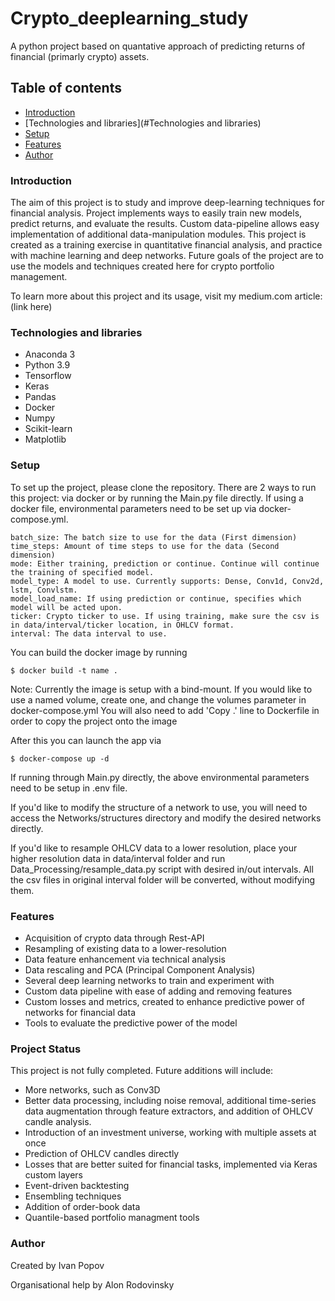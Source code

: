 # Crypto_deeplearning_study

A python project based on quantative approach of predicting returns of financial (primarly crypto) assets.

## Table of contents

* [Introduction](#Introduction)
* [Technologies and libraries](#Technologies and libraries)
* [Setup](#setup)
* [Features](#features)
* [Author](#Author)

### Introduction

The aim of this project is to study and improve deep-learning techniques for financial analysis. Project implements ways to easily train new models, predict returns,
and evaluate the results. Custom data-pipeline allows easy implementation of additional data-manipulation modules. This project is created as a training exercise in quantitative 
financial analysis, and practice with machine learning and deep networks. Future goals of the project are to use the models and techniques created here for
crypto portfolio management.

To learn more about this project and its usage, visit my medium.com article: (link here)

### Technologies and libraries

* Anaconda 3
* Python 3.9
* Tensorflow 
* Keras
* Pandas
* Docker
* Numpy
* Scikit-learn
* Matplotlib

### Setup

To set up the project, please clone the repository.
There are 2 ways to run this project: via docker or by running the Main.py file directly.
If using a docker file, environmental parameters need to be set up via docker-compose.yml.
```
batch_size: The batch size to use for the data (First dimension)
time_steps: Amount of time steps to use for the data (Second dimension)
mode: Either training, prediction or continue. Continue will continue the training of specified model.
model_type: A model to use. Currently supports: Dense, Conv1d, Conv2d, lstm, Convlstm.
model_load_name: If using prediction or continue, specifies which model will be acted upon.
ticker: Crypto ticker to use. If using training, make sure the csv is in data/interval/ticker location, in OHLCV format.
interval: The data interval to use.
```


You can build the docker image by running
```
$ docker build -t name .
```
Note: Currently the image is setup with a bind-mount. If you would like to use a named volume, create one, and change the volumes parameter in docker-compose.yml
You will also need to add 'Copy .' line to Dockerfile in order to copy the project onto the image

After this you can launch the app via
```
$ docker-compose up -d
```

If running through Main.py directly, the above environmental parameters need to be setup in .env file.

If you'd like to modify the structure of a network to use, you will need to access the Networks/structures directory and modify the desired networks directly.

If you'd like to resample OHLCV data to a lower resolution, place your higher resolution data in data/interval folder and run Data_Processing/resample_data.py script
with desired in/out intervals. All the csv files in original interval folder will be converted, without modifying them.

### Features

* Acquisition of crypto data through Rest-API
* Resampling of existing data to a lower-resolution
* Data feature enhancement via technical analysis
* Data rescaling and PCA (Principal Component Analysis)
* Several deep learning networks to train and experiment with
* Custom data pipeline with ease of adding and removing features
* Custom losses and metrics, created to enhance predictive power of networks for financial data
* Tools to evaluate the predictive power of the model

### Project Status
This project is not fully completed.
Future additions will include:

* More networks, such as Conv3D
* Better data processing, including noise removal, additional time-series data augmentation through feature extractors, and addition of OHLCV candle analysis.
* Introduction of an investment universe, working with multiple assets at once
* Prediction of OHLCV candles directly
* Losses that are better suited for financial tasks, implemented via Keras custom layers
* Event-driven backtesting
* Ensembling techniques
* Addition of order-book data
* Quantile-based portfolio managment tools

### Author

Created by Ivan Popov

Organisational help by Alon Rodovinsky

